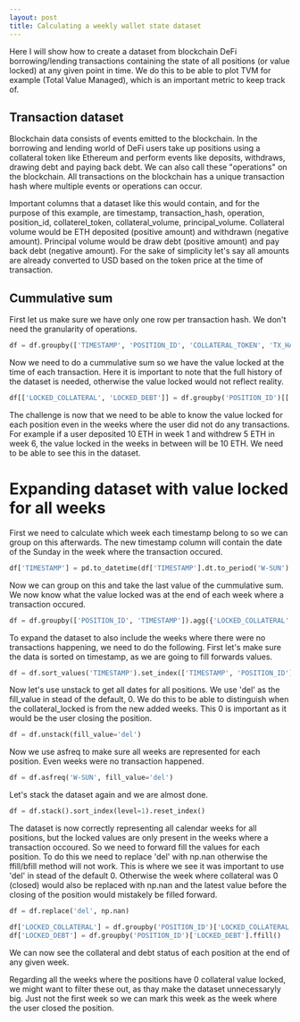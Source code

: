 ```yaml
---
layout: post
title: Calculating a weekly wallet state dataset
---
```


Here I will show how to create a dataset from blockchain DeFi borrowing/lending transactions containing the state of all positions (or value locked) at any given point in time. We do this to be able to plot TVM for example (Total Value Managed), which is an important metric to keep track of.

## Transaction dataset

Blockchain data consists of events emitted to the blockchain. In the borrowing and lending world of DeFi users take up positions using a collateral token like Ethereum and perform events like deposits, withdraws, drawing debt and paying back debt. We can also call these "operations" on the blockchain. All transactions on the blockchain has a unique transaction hash where multiple events or operations can occur.

Important columns that a dataset like this would contain, and for the purpose of this example, are timestamp, transaction_hash, operation, position_id, collaterel_token, collateral_volume, principal_volume.
Collateral volume would be ETH deposited (positive amount) and withdrawn (negative amount). Principal volume would be draw debt (positive amount) and pay back debt (negative amount).
For the sake of simplicity let's say all amounts are already converted to USD based on the token price at the time of transaction.

## Cummulative sum

First let us make sure we have only one row per transaction hash. We don't need the granularity of operations.

```python
df = df.groupby(['TIMESTAMP', 'POSITION_ID', 'COLLATERAL_TOKEN', 'TX_HASH']).agg({'COLLATERAL_VOLUME': 'sum', 'PRINCIPAL_VOLUME':'sum'}).reset_index()
```

Now we need to do a cummulative sum so we have the value locked at the time of each transaction. Here it is important to note that the full history of the dataset is needed, otherwise the value locked would not reflect reality.

```python
df[['LOCKED_COLLATERAL', 'LOCKED_DEBT']] = df.groupby('POSITION_ID')[['COLLATERAL_VOLUME', 'PRINCIPAL_VOLUME']].cumsum()
```

The challenge is now that we need to be able to know the value locked for each position even in the weeks where the user did not do any transactions. For example if a user deposited 10 ETH in week 1 and withdrew 5 ETH in week 6, the value locked in the weeks in between will be 10 ETH. We need to be able to see this in the dataset.

# Expanding dataset with value locked for all weeks

First we need to calculate which week each timestamp belong to so we can group on this afterwards. The new timestamp column will contain the date of the Sunday in the week where the transaction occured.

```python
df['TIMESTAMP'] = pd.to_datetime(df['TIMESTAMP'].dt.to_period('W-SUN').dt.to_timestamp('W-SUN'), utc=True)
```
Now we can group on this and take the last value of the cummulative sum. We now know what the value locked was at the end of each week where a transaction occured.

```python
df = df.groupby(['POSITION_ID', 'TIMESTAMP']).agg({'LOCKED_COLLATERAL':'last', 'LOCKED_DEBT':'last'}).reset_index()
```

To expand the dataset to also include the weeks where there were no transactions happening, we need to do the following.
First let's make sure the data is sorted on timestamp, as we are going to fill forwards values.

```python
df = df.sort_values('TIMESTAMP').set_index(['TIMESTAMP', 'POSITION_ID'])
```

Now let's use unstack to get all dates for all positions. We use 'del' as the fill_value in stead of the default, 0. We do this to be able to distinguish when the collateral_locked is from the new added weeks. This 0 is important as it would be the user closing the position.

```python
df = df.unstack(fill_value='del')
```

Now we use asfreq to make sure all weeks are represented for each position. Even weeks were no transaction happened.

```python
df = df.asfreq('W-SUN', fill_value='del')
```

Let's stack the dataset again and we are almost done.

```python
df = df.stack().sort_index(level=1).reset_index()
```

The dataset is now correctly representing all calendar weeks for all positions, but the locked values are only present in the weeks where a transaction occoured. So we need to forward fill the values for each position. To do this we need to replace 'del' with np.nan otherwise the ffill/bfill method will not work.
This is where we see it was important to use 'del' in stead of the default 0. Otherwise the week where collateral was 0 (closed) would also be replaced with np.nan and the latest value before the closing of the position would mistakely be filled forward.

```python
df = df.replace('del', np.nan)
```

```python
df['LOCKED_COLLATERAL'] = df.groupby('POSITION_ID')['LOCKED_COLLATERAL'].ffill()
df['LOCKED_DEBT'] = df.groupby('POSITION_ID')['LOCKED_DEBT'].ffill()
```

We can now see the collateral and debt status of each position at the end of any given week.

Regarding all the weeks where the positions have 0 collateral value locked, we might want to filter these out, as thay make the dataset unnecessaryly big. Just not the first week so we can mark this week as the week where the user closed the position.